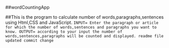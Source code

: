 ##wordCountingApp

##This is the program to calculate number of words,paragraphs,sentences using Html,CSS and JavaScript.
`INPUT= Enter the paragraph or article for which the number of words,sentences and paragraphs you want to know.
OUTPUT= according to your input the number of words,sentences,paragraphs will be counted and displayed.
readme file updated
commit change`
